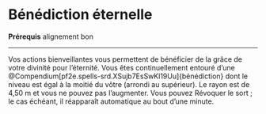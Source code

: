 # Bénédiction éternelle

<p><strong>Prérequis</strong> alignement bon</p>
<hr>
<p>Vos actions bienveillantes vous permettent de bénéficier de la grâce de votre divinité pour l’éternité. Vous êtes continuellement entouré d’une @Compendium[pf2e.spells-srd.XSujb7EsSwKl19Uu]{bénédiction} dont le niveau est égal à la moitié du vôtre (arrondi au supérieur). Le rayon est de 4,50 m et vous ne pouvez pas l’augmenter. Vous pouvez Révoquer le sort ; le cas échéant, il réapparaît automatique au bout d’une minute.</p>